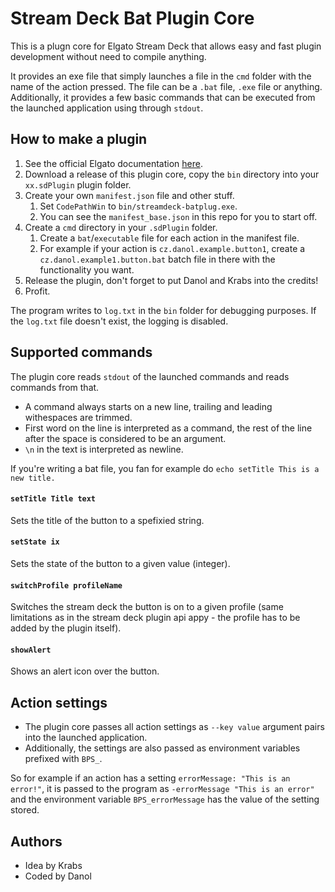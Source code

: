# Stream Deck Bat Plugin Core
This is a plugn core for Elgato Stream Deck that allows easy and fast plugin development without need to compile anything.

It provides an exe file that simply launches a file in the `cmd` folder with the name of the action pressed. The file can be a `.bat` file, `.exe` file or anything.
Additionally, it provides a few basic commands that can be executed from the launched application using through `stdout`.

## How to make a plugin
1. See the official Elgato documentation [here](https://developer.elgato.com/documentation/stream-deck/sdk/plugin-architecture/).
2. Download a release of this plugin core, copy the `bin` directory into your `xx.sdPlugin` plugin folder.
3. Create your own `manifest.json` file and other stuff.
   1. Set `CodePathWin` to `bin/streamdeck-batplug.exe`.
   2. You can see the `manifest_base.json` in this repo for you to start off.
4. Create a `cmd` directory in your `.sdPlugin` folder.
   1. Create a `bat`/`executable` file for each action in the manifest file.
   2. For example if your action is `cz.danol.example.button1`, create a `cz.danol.example1.button.bat` batch file in there with the functionality you want.
5. Release the plugin, don't forget to put Danol and Krabs into the credits!
6. Profit.

The program writes to `log.txt` in the `bin` folder for debugging purposes. If the `log.txt` file doesn't exist, the logging is disabled. 

## Supported commands
The plugin core reads `stdout` of the launched commands and reads commands from that.
* A command always starts on a new line, trailing and leading withespaces are trimmed.
* First word on the line is interpreted as a command, the rest of the line after the space is considered to be an argument.
* `\n` in the text is interpreted as newline.

If you're writing a bat file, you fan for example do
`echo setTitle This is a new title.`

#### `setTitle Title text`
Sets the title of the button to a spefixied string.

#### `setState ix`
Sets the state of the button to a given value (integer).

#### `switchProfile profileName`
Switches the stream deck the button is on to a given profile (same limitations as in the stream deck plugin api appy - the profile has to be added by the plugin itself).

#### `showAlert`
Shows an alert icon over the button.

## Action settings
* The plugin core passes all action settings as `--key value` argument pairs into the launched application.
* Additionally, the settings are also passed as environment variables prefixed with `BPS_`.

So for example if an action has a setting `errorMessage: "This is an error!"`, it is passed to the program as `-errorMessage "This is an error"` and the environment variable `BPS_errorMessage` has the value of the setting stored.

## Authors
* Idea by Krabs
* Coded by Danol